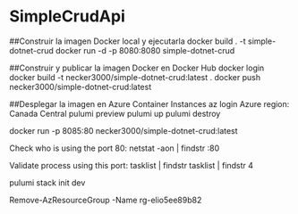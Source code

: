 
# SimpleCrudApi
##Construir la imagen Docker local y ejecutarla
docker build . -t simple-dotnet-crud
docker run -d -p 8080:8080 simple-dotnet-crud

##Construir y publicar la imagen Docker en Docker Hub
docker login
docker build -t necker3000/simple-dotnet-crud:latest .
docker push necker3000/simple-dotnet-crud:latest

##Desplegar la imagen en Azure Container Instances
az login
Azure region: Canada Central
pulumi preview
pulumi up
pulumi destroy

docker run -p 8085:80 necker3000/simple-dotnet-crud:latest

Check who is using the port 80:
netstat -aon | findstr :80

Validate process using this port:
tasklist | findstr <PID>
tasklist | findstr 4

 pulumi stack init dev

 Remove-AzResourceGroup -Name rg-elio5ee89b82


